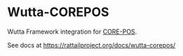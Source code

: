 
# Wutta-COREPOS

Wutta Framework integration for [CORE-POS](https://www.core-pos.com/).

See docs at https://rattailproject.org/docs/wutta-corepos/
